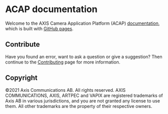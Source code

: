 # ACAP documentation

Welcome to the AXIS Camera Application Platform (ACAP) [documentation](https://axiscommunications.github.io/acap-documentation), which is built with [GitHub pages](https://pages.github.com/).

## Contribute

Have you found an error, want to ask a question or give a suggestion? Then continue to the [Contributing](./CONTRIBUTING.md) page for more information.

## Copyright

&copy;2021 Axis Communications AB. All rights reserved. AXIS COMMUNICATIONS, AXIS, ARTPEC and VAPIX are registered trademarks of Axis AB in various jurisdictions, and you are not granted any license to use them. All other trademarks are the property of their respective owners.

